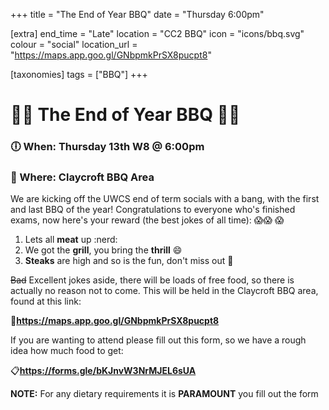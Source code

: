 +++
title = "The End of Year BBQ"
date = "Thursday 6:00pm"

[extra]
end_time = "Late"
location = "CC2 BBQ"
icon = "icons/bbq.svg"
colour = "social"
location_url = "https://maps.app.goo.gl/GNbpmkPrSX8pucpt8"

[taxonomies]
tags = ["BBQ"]
+++
# :hotdog::hamburger: **The End of Year BBQ** :hamburger::hotdog:
### :clock6: When: Thursday 13th W8 @ 6:00pm
### :round_pushpin: Where: Claycroft BBQ Area 

We are kicking off the UWCS end of term socials with a bang, with the first and last BBQ of the year! Congratulations to everyone who's finished exams, now here's your reward (the best jokes of all time): :scream::scream: :scream:

1. Lets all **meat** up :nerd:
2. We got the **grill**, you bring the **thrill** :smile:
3. **Steaks** are high and so is the fun, don't miss out :hotdog:

~~Bad~~ Excellent jokes aside, there will be loads of free food, so there is actually no reason not to come. This will be held in the Claycroft BBQ area, found at this link:

:round_pushpin:**https://maps.app.goo.gl/GNbpmkPrSX8pucpt8**

If you are wanting to attend please fill out this form, so we have a rough idea how much food to get:

:clipboard:**https://forms.gle/bKJnvW3NrMJEL6sUA**

**NOTE:** For any dietary requirements it is **PARAMOUNT** you fill out the form
